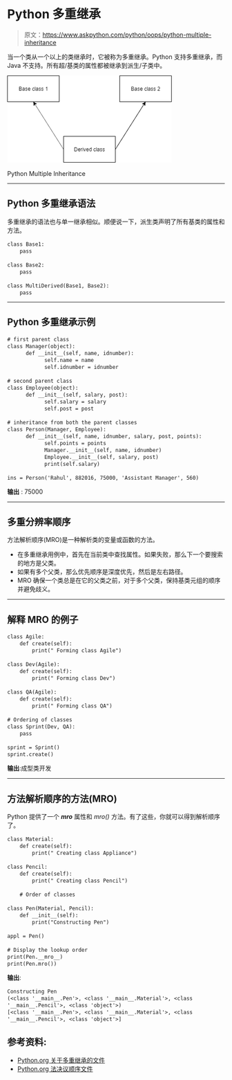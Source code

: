 # Python 多重继承

> 原文：<https://www.askpython.com/python/oops/python-multiple-inheritance>

当一个类从一个以上的类继承时，它被称为多重继承。Python 支持多重继承，而 Java 不支持。所有超/基类的属性都被继承到派生/子类中。

![Python Multiple Inheritance](img/462b63bd291c0e03ac5624e3e6982082.png)

Python Multiple Inheritance

* * *

## Python 多重继承语法

多重继承的语法也与单一继承相似。顺便说一下，派生类声明了所有基类的属性和方法。

```
class Base1:
    pass

class Base2:
    pass

class MultiDerived(Base1, Base2):
    pass

```

* * *

## Python 多重继承示例

```
# first parent class 
class Manager(object):                   
      def __init__(self, name, idnumber): 
            self.name = name 
            self.idnumber = idnumber 

# second parent class       
class Employee(object):                 
      def __init__(self, salary, post): 
            self.salary = salary 
            self.post = post 

# inheritance from both the parent classes       
class Person(Manager, Employee):         
      def __init__(self, name, idnumber, salary, post, points): 
            self.points = points 
            Manager.__init__(self, name, idnumber) 
            Employee.__init__(self, salary, post)    
            print(self.salary) 

ins = Person('Rahul', 882016, 75000, 'Assistant Manager', 560)

```

**输出** : 75000

* * *

## 多重分辨率顺序

方法解析顺序(MRO)是一种解析类的变量或函数的方法。

*   在多重继承用例中，首先在当前类中查找属性。如果失败，那么下一个要搜索的地方是父类。
*   如果有多个父类，那么优先顺序是深度优先，然后是左右路径。
*   MRO 确保一个类总是在它的父类之前，对于多个父类，保持基类元组的顺序并避免歧义。

* * *

## 解释 MRO 的例子

```
class Agile:
    def create(self):
        print(" Forming class Agile")

class Dev(Agile):
    def create(self):
        print(" Forming class Dev")

class QA(Agile):
    def create(self):
        print(" Forming class QA")

# Ordering of classes
class Sprint(Dev, QA):
    pass

sprint = Sprint()
sprint.create()

```

**输出**:成型类开发

* * *

## 方法解析顺序的方法(MRO)

Python 提供了一个 *__mro__* 属性和 *mro()* 方法。有了这些，你就可以得到解析顺序了。

```
class Material:
    def create(self):
        print(" Creating class Appliance")

class Pencil:
    def create(self):
        print(" Creating class Pencil")

    # Order of classes

class Pen(Material, Pencil):
    def __init__(self):
        print("Constructing Pen")

appl = Pen()

# Display the lookup order
print(Pen.__mro__)
print(Pen.mro())

```

**输出**:

```
Constructing Pen
(<class '__main__.Pen'>, <class '__main__.Material'>, <class '__main__.Pencil'>, <class 'object'>)
[<class '__main__.Pen'>, <class '__main__.Material'>, <class '__main__.Pencil'>, <class 'object'>]

```

## 参考资料:

*   [Python.org 关于多重继承的文件](https://docs.python.org/3/tutorial/classes.html#multiple-inheritance)
*   [Python.org 法决议顺序文件](https://www.python.org/download/releases/2.3/mro/)